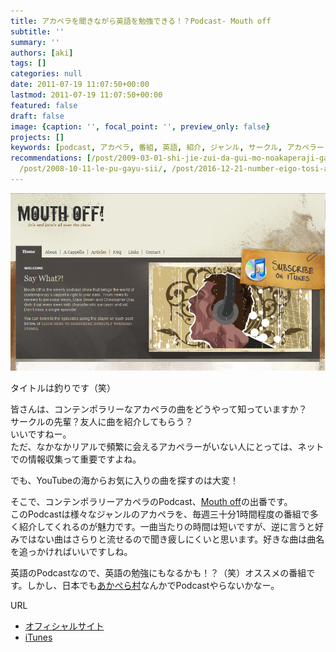 ```yaml
---
title: アカペラを聞きながら英語を勉強できる！？Podcast- Mouth off
subtitle: ''
summary: ''
authors: [aki]
tags: []
categories: null
date: 2011-07-19 11:07:50+00:00
lastmod: 2011-07-19 11:07:50+00:00
featured: false
draft: false
image: {caption: '', focal_point: '', preview_only: false}
projects: []
keywords: [podcast, アカペラ, 番組, 英語, 紹介, ジャンル, サークル, アカペラー, 時間, 曲名]
recommendations: [/post/2009-03-01-shi-jie-zui-da-gui-mo-noakaperaji-gari-ben-de/,
  /post/2008-10-11-le-pu-gayu-sii/, /post/2016-12-21-number-eigo-tosi-aruihazi-chi-tinoye-wu-wai-huo-dong-nosok-kefang/]
---
```

[![](mouthoff.png)](http://www.mouthoffshow.com/)

タイトルは釣りです（笑）

皆さんは、コンテンポラリーなアカペラの曲をどうやって知っていますか？  
サークルの先輩？友人に曲を紹介してもらう？  
いいですねー。  
ただ、なかなかリアルで頻繁に会えるアカペラーがいない人にとっては、ネットでの情報収集って重要ですよね。

でも、YouTubeの海からお気に入りの曲を探すのは大変！

そこで、コンテンポラリーアカペラのPodcast、[Mouth off](http://www.mouthoffshow.com/)の出番です。  
このPodcastは様々なジャンルのアカペラを、毎週三十分1時間程度の番組で多く紹介してくれるのが魅力です。一曲当たりの時間は短いですが、逆に言うと好みではない曲はさらりと流せるので聞き疲しにくいと思います。好きな曲は曲名を追っかければいいですしね。

英語のPodcastなので、英語の勉強にもなるかも！？（笑）オススメの番組です。しかし、日本でも[あかぺら村](http://acappellavillage.blog103.fc2.com/)なんかでPodcastやらないかなー。

URL

- [オフィシャルサイト](http://www.mouthoffshow.com/)
- [iTunes](http://itunes.apple.com/podcast/mouth-off/id315632650)

